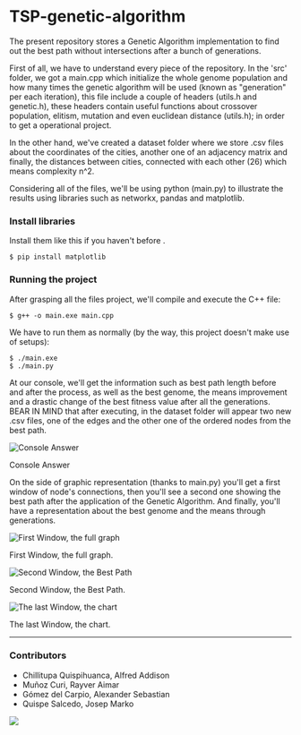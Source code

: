 # TSP-genetic-algorithm

The present repository stores a Genetic Algorithm implementation to find out the best path without intersections after a bunch of generations.

First of all, we have to understand every piece of the repository. In the 'src' folder, we got a main.cpp which initialize the whole genome population and how many times the genetic algorithm will be used (known as "generation" per each iteration), this file include a couple of headers (utils.h and genetic.h), these headers contain useful functions about crossover population, elitism, mutation and even euclidean distance (utils.h); in order to get a operational project. 

In the other hand, we've created a dataset folder where we store .csv files about the coordinates of the cities, another one of an adjacency matrix and finally,
the distances between cities, connected with each other (26) which means complexity n^2.

Considering all of the files, we'll be using python (main.py) to illustrate the results using libraries such as networkx, pandas and matplotlib.

### Install libraries 

Install them like this if you haven't before .

```
$ pip install matplotlib

```

### Running the project

After grasping all the files project, we'll compile and execute the C++ file:

```
$ g++ -o main.exe main.cpp
```

We have to run them as normally (by the way, this project doesn't make use of setups):

```
$ ./main.exe
$ ./main.py
```
At our console, we'll get the information such as best path length before and after the process, as well as the best genome, the means improvement and a drastic change of the best fitness value after all the generations. BEAR IN MIND that after executing, in the dataset folder will appear two new .csv files, one of the edges and the other one of the ordered nodes from the best path.

![Console Answer](https://media.discordapp.net/attachments/1024168441462128751/1024168686518538390/Annotation_2022-09-26_225009.png)

Console Answer

On the side of graphic representation (thanks to main.py) you'll get a first window of node's connections, then you'll see a second one showing the best path after the application of the Genetic Algorithm. And finally, you'll have a representation about the best genome and the means through generations.


![First Window, the full graph](https://media.discordapp.net/attachments/1024168441462128751/1024168657124860024/Annotation_2022-09-26_225025.png)

First Window, the full graph.

![Second Window, the Best Path](https://media.discordapp.net/attachments/1024168441462128751/1024168635159289867/Annotation_2022-09-26_225017.png)

Second Window, the Best Path.

![The last Window, the chart](https://media.discordapp.net/attachments/1024168441462128751/1024168586731847730/Annotation_2022-09-26_225031.png)

The last Window, the chart.

---
### Contributors
- Chillitupa Quispihuanca, Alfred Addison
- Muñoz Curi, Rayver Aimar
- Gómez del Carpio, Alexander Sebastian
- Quispe Salcedo, Josep Marko
<a href="https://github.com/RayverAimar/TSP-genetic-algorithm/graphs/contributors">
  <img src="https://contrib.rocks/image?repo=RayverAimar/TSP-genetic-algorithm" />
</a>
